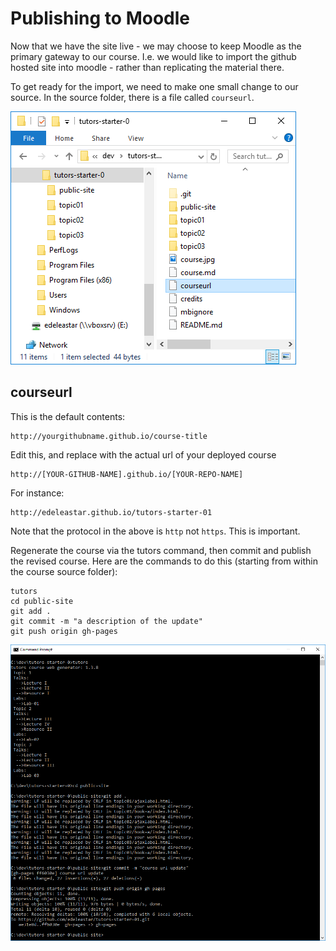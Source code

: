 # Publishing to Moodle

Now that we have the site live - we may choose to keep Moodle as the primary gateway to our course. I.e. we would like to import the github hosted site into moodle - rather than replicating the material there. 

To get ready for the import, we need to make one small change to our source. In the source folder, there is a file called `courseurl`. 

![](img/13.png)

## courseurl

This is the default contents:

~~~
http://yourgithubname.github.io/course-title
~~~

Edit this, and replace with the actual url of your deployed course

~~~
http://[YOUR-GITHUB-NAME].github.io/[YOUR-REPO-NAME]
~~~

For instance:

~~~
http://edeleastar.github.io/tutors-starter-01
~~~

Note that the protocol in the above is `http` not `https`. This is important.

Regenerate the course via the tutors command, then commit and publish the revised course. Here are the commands to do this (starting from within the course source folder):

~~~
tutors
cd public-site
git add .
git commit -m "a description of the update"
git push origin gh-pages
~~~

![](img/20.png)
